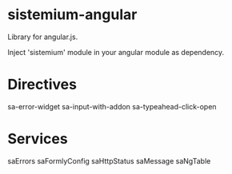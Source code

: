 # sistemium-angular

Library for angular.js. 

Inject 'sistemium' module in your angular module as dependency.

# Directives

sa-error-widget
sa-input-with-addon
sa-typeahead-click-open

# Services

saErrors
saFormlyConfig
saHttpStatus
saMessage
saNgTable
